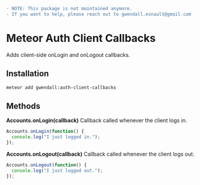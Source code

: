 ```diff
- NOTE: This package is not maintained anymore.
- If you want to help, please reach out to gwendall.esnault@gmail.com
```

Meteor Auth Client Callbacks
============================

Adds client-side onLogin and onLogout callbacks.  

Installation
------------

``` sh
meteor add gwendall:auth-client-callbacks
```

Methods
-------

**Accounts.onLogin(callback)**
Callback called whenever the client logs in.
```javascript
Accounts.onLogin(function() {
  console.log("I just logged in.");
});
```

**Accounts.onLogout(callback)**
Callback called whenever the client logs out.
```javascript
Accounts.onLogout(function() {
  console.log("I just logged out.");
});
```
